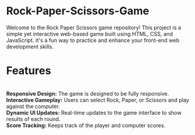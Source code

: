 # Rock-Paper-Scissors-Game
<p>Welcome to the Rock Paper Scissors game repository! This project is a simple yet interactive web-based game built using HTML, CSS, and JavaScript. It's a fun way to practice and enhance your front-end web development skills.</p>
<h1>Features</h1>
<br>
<b>Responsive Design:</b> The game is designed to be fully responsive.
<br>
<b>Interactive Gameplay:</b> Users can select Rock, Paper, or Scissors and play against the computer.
<br>
<b>Dynamic UI Updates:</b> Real-time updates to the game interface to show results of each round.
<br>
<b>Score Tracking:</b> Keeps track of the player and computer scores.
